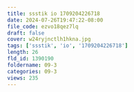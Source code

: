```yaml
---
title: ssstik io 1709204226718
date: 2024-07-26T19:47:22-08:00
file_code: ezvo18qez7lq
draft: false
cover: w24ryjnctlh1hkna.jpg
tags: ['ssstik', 'io', '1709204226718']
length: 26
fld_id: 1390190
foldername: 09-3
categories: 09-3
views: 235
---
```

